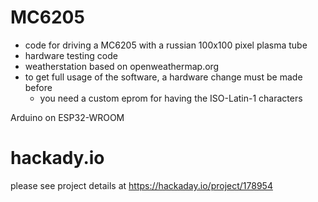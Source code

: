 # MC6205
- code for driving a MC6205 with a russian 100x100 pixel plasma tube
- hardware testing code
- weatherstation based on openweathermap.org
- to get full usage of the software, a hardware change must be made before
  - you need a custom eprom for having the ISO-Latin-1 characters

Arduino on ESP32-WROOM

# hackady.io
please see project details at https://hackaday.io/project/178954
